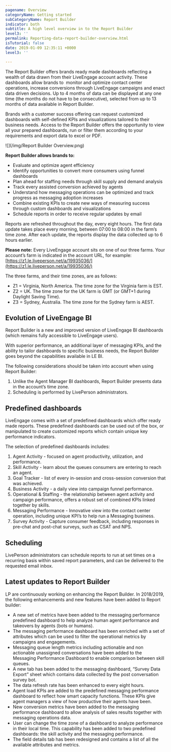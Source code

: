 ```yaml
---
pagename: Overview
categoryName: Getting started
subCategoryName: Report Builder
indicator: both
subtitle: A high level overview in to the Report Builder
level3: ''
permalink: Reporting-data-report-builder-overview.html
isTutorial: false
date: 2019-01-09 12:35:11 +0000
level3: ''

---
```

The Report Builder offers brands ready made dashboards reflecting a wealth of data drawn from their LiveEngage account activity. These dashboards allow brands to  monitor and optimize contact center operations, increase conversions through LiveEngage campaigns and enact data driven decisions. Up to 4 months of data can be displayed at any one time (the months do not have to be consecutive), selected from up to 13 months of data available in Report Builder.

Brands with a customer success offering can request customized dashboards with self-defined KPIs and visualizations tailored to their business needs. Access to the Report Builder offers the opportunity to view all your prepared dashboards, run or filter them according to your requirements and export data to excel or PDF.

![](/img/Report Builder Overview.png)

**Report Builder allows brands to:**

* Evaluate and optimize agent efficiency
* Identify opportunities to convert more consumers using funnel dashboards
* Plan ahead for staffing needs through skill supply and demand analysis
* Track every assisted conversion achieved by agents
* Understand how messaging operations can be optimized and track progress as messaging adoption increases
* Combine existing KPIs to create new ways of measuring success through custom dashboards and visualizations
* Schedule reports in order to receive regular updates by email

Reports are refreshed throughout the day, every eight hours. The first data update takes place every morning, between 07:00 to 08:00 in the farm’s time zone. After each update, the reports display the data collected up to 6 hours earlier.

**Please note:** Every LiveEngage account sits on one of our three farms. Your account’s farm is indicated in the account URL, for example: [https://z1.le.liveperson.net/a/19935036/](https://z1.le.liveperson.net/a/19935036/)

The three farms, and their time zones, are as follows:

* Z1 = Virginia, North America. The time zone for the Virginia farm is EST.
* Z2 = UK. The time zone for the UK farm is GMT (or GMT+1 during Daylight Saving Time).
* Z3 = Sydney, Australia. The time zone for the Sydney farm is AEST.

## Evolution of LiveEngage BI

Report Builder is a new and improved version of LiveEngage BI dashboards (which remains fully accessible to LiveEngage users).

With superior performance, an additional layer of messaging KPIs, and the ability to tailor dashboards to specific business needs, the Report Builder goes beyond the capabilities available in LE BI.

The following considerations should be taken into account when using Report Builder:

1. Unlike the Agent Manager BI dashboards, Report Builder presents data in the account’s time zone.
2. Scheduling is performed by LivePerson administrators.

## Predefined dashboards

LiveEngage comes with a set of predefined dashboards which offer ready made reports. These predefined dashboards can be used out of the box, or manipulated to create customized reports which contain unique key performance indicators.

The selection of predefined dashboards includes:

1. Agent Activity - focused on agent productivity, utilization, and performance.
2. Skill Activity - learn about the queues consumers are entering to reach an agent.
3. Goal Tracker - list of every in-session and cross-session conversion that was achieved.
4. Business Activity - a daily view into campaign funnel performance.
5. Operational & Staffing - the relationship between agent activity and campaign performance, offers a robust set of combined KPIs linked together by skills.
6. Messaging Performance - Innovative view into the contact center operation, including unique KPI’s to help run a Messaging business.
7. Survey Activity - Capture consumer feedback, including responses in pre-chat and post-chat surveys, such as CSAT and NPS.

## Scheduling

LivePerson administrators can schedule reports to run at set times on a recurring basis within saved report parameters, and can be delivered to the requested email inbox.

## Latest updates to Report Builder

LP are continuously working on enhancing the Report Builder. In 2018/2019, the following enhancements and new features have been added to Report builder:

* A new set of metrics have been added to the messaging performance predefined dashboard to help analyze human agent performance and takeovers by agents (bots or humans).
* The messaging performance dashboard has been enriched with a set of attributes which can be used to filter the operational metrics by campaigns and engagements.
* Messaging queue length metrics including actionable and non actionable unassigned conversations have been added to the Messaging Performance Dashboard to enable comparison between skill queues.
* A new tab has been added to the messaging dashboard, “Survey Data Export” sheet which contains data collected by the post conversation survey bot.
* The data refresh rate has been enhanced to every eight hours.
* Agent load KPIs are added to the predefined messaging performance dashboard to reflect how smart capacity functions. These KPIs give agent managers a view of how productive their agents have been.
* New conversion metrics have been added to the messaging performance dashboard to allow analysis of sales results together with messaging operations data.
* User can change the time zone of a dashboard to analyze performance in their local time. This capability has been added to two predefined dashboards: the skill activity and the messaging performance.
* The field details tab has been redesigned and contains a list of all the available attributes and metrics.
